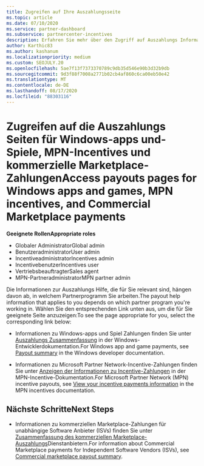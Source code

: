 ```yaml
---
title: Zugreifen auf Ihre Auszahlungsseite
ms.topic: article
ms.date: 07/10/2020
ms.service: partner-dashboard
ms.subservice: partnercenter-incentives
description: Erfahren Sie mehr über den Zugriff auf Auszahlungs Informationen für Ihre Windows-apps und-Spiele, MPN-Incentives und kommerzielle Marketplace-Zahlungen für unabhängige Softwarehersteller.
author: Karthic83
ms.author: kashanum
ms.localizationpriority: medium
ms.custom: SEOJULY.20
ms.openlocfilehash: 5ae7f13f7373370789c9db35d546e90b3d32b9db
ms.sourcegitcommit: 9d3f88f7008a2771b02cb4af860c6ca00eb50e42
ms.translationtype: MT
ms.contentlocale: de-DE
ms.lasthandoff: 08/17/2020
ms.locfileid: "88303116"
---
```

# <a name="access-payouts-pages-for-windows-apps-and-games-mpn-incentives-and-commercial-marketplace-payments"></a><span data-ttu-id="4c2a6-103">Zugreifen auf die Auszahlungs Seiten für Windows-apps und-Spiele, MPN-Incentives und kommerzielle Marketplace-Zahlungen</span><span class="sxs-lookup"><span data-stu-id="4c2a6-103">Access payouts pages for Windows apps and games, MPN incentives, and Commercial Marketplace payments</span></span>

<span data-ttu-id="4c2a6-104">**Geeignete Rollen**</span><span class="sxs-lookup"><span data-stu-id="4c2a6-104">**Appropriate roles**</span></span>
-   <span data-ttu-id="4c2a6-105">Globaler Administrator</span><span class="sxs-lookup"><span data-stu-id="4c2a6-105">Global admin</span></span>
-   <span data-ttu-id="4c2a6-106">Benutzeradministrator</span><span class="sxs-lookup"><span data-stu-id="4c2a6-106">User admin</span></span>
-   <span data-ttu-id="4c2a6-107">Incentiveadministrator</span><span class="sxs-lookup"><span data-stu-id="4c2a6-107">Incentives admin</span></span>
-   <span data-ttu-id="4c2a6-108">Incentivebenutzer</span><span class="sxs-lookup"><span data-stu-id="4c2a6-108">Incentives user</span></span>
-   <span data-ttu-id="4c2a6-109">Vertriebsbeauftragter</span><span class="sxs-lookup"><span data-stu-id="4c2a6-109">Sales agent</span></span>
-   <span data-ttu-id="4c2a6-110">MPN-Partneradministrator</span><span class="sxs-lookup"><span data-stu-id="4c2a6-110">MPN partner admin</span></span>

<span data-ttu-id="4c2a6-111">Die Informationen zur Auszahlungs Hilfe, die für Sie relevant sind, hängen davon ab, in welchem Partnerprogramm Sie arbeiten.</span><span class="sxs-lookup"><span data-stu-id="4c2a6-111">The payout help information that applies to you depends on which partner program you're working in.</span></span> <span data-ttu-id="4c2a6-112">Wählen Sie den entsprechenden Link unten aus, um die für Sie geeignete Seite anzuzeigen:</span><span class="sxs-lookup"><span data-stu-id="4c2a6-112">To see the page appropriate for you, select the corresponding link below:</span></span>

- <span data-ttu-id="4c2a6-113">Informationen zu Windows-apps und Spiel Zahlungen finden Sie unter [Auszahlungs Zusammenfassung](https://docs.microsoft.com/windows/uwp/publish/payout-summary) in der Windows-Entwicklerdokumentation.</span><span class="sxs-lookup"><span data-stu-id="4c2a6-113">For Windows app and game payments, see [Payout summary](https://docs.microsoft.com/windows/uwp/publish/payout-summary) in the Windows developer documentation.</span></span>

- <span data-ttu-id="4c2a6-114">Informationen zu Microsoft Partner Network-Incentive-Zahlungen finden Sie unter [Anzeigen der Informationen zu Incentive-Zahlungen](understand-incentive-payouts.md) in der MPN-Incentive-Dokumentation.</span><span class="sxs-lookup"><span data-stu-id="4c2a6-114">For Microsoft Partner Network (MPN) incentive payouts, see [View your incentive payments information](understand-incentive-payouts.md) in the MPN incentives documentation.</span></span>

## <a name="next-steps"></a><span data-ttu-id="4c2a6-115">Nächste Schritte</span><span class="sxs-lookup"><span data-stu-id="4c2a6-115">Next Steps</span></span>

- <span data-ttu-id="4c2a6-116">Informationen zu kommerziellen Marketplace-Zahlungen für unabhängige Software Anbieter (ISVs) finden Sie unter [Zusammenfassung des kommerziellen Marketplace-Auszahlungs](https://docs.microsoft.com/azure/marketplace/partner-center-portal/payout-summary)Dienstanbietern.</span><span class="sxs-lookup"><span data-stu-id="4c2a6-116">For information about Commercial Marketplace payments for Independent Software Vendors (ISVs), see [Commercial marketplace payout summary](https://docs.microsoft.com/azure/marketplace/partner-center-portal/payout-summary).</span></span>

